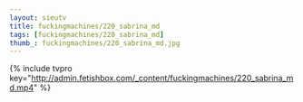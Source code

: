 ```yaml
--- 
layout: sieutv
title: fuckingmachines/220_sabrina_md
tags: [fuckingmachines/220_sabrina_md]
thumb_: fuckingmachines/220_sabrina_md.jpg
---
```

{% include tvpro key="http://admin.fetishbox.com/_content/fuckingmachines/220_sabrina_md.mp4" %} 
